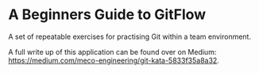 # A Beginners Guide to GitFlow

A set of repeatable exercises for practising Git within a team environment.

A full write up of this application can be found over on Medium: https://medium.com/meco-engineering/git-kata-5833f35a8a32.
